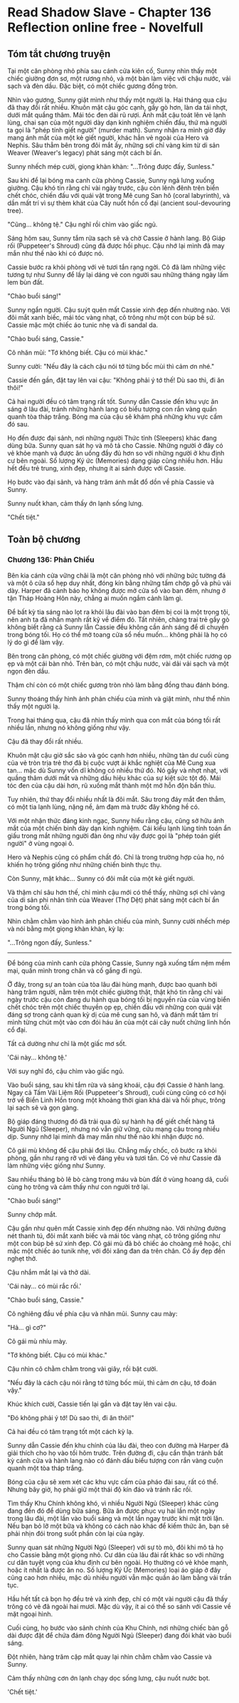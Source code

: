 # Read Shadow Slave - Chapter 136 Reflection online free - Novelfull

## Tóm tắt chương truyện

Tại một căn phòng nhỏ phía sau cánh cửa kiên cố, Sunny nhìn thấy một chiếc giường đơn sơ, một rương nhỏ, và một bàn làm việc với chậu nước, vải sạch và đèn dầu. Đặc biệt, có một chiếc gương đồng tròn.

Nhìn vào gương, Sunny giật mình như thấy một người lạ. Hai tháng qua cậu đã thay đổi rất nhiều. Khuôn mặt cậu góc cạnh, gầy gò hơn, làn da tái nhợt, dưới mắt quầng thâm. Mái tóc đen dài rũ rượi. Ánh mắt cậu toát lên vẻ lạnh lùng, chai sạn của một người dày dạn kinh nghiệm chiến đấu, thứ mà người ta gọi là "phép tính giết người" (murder math). Sunny nhận ra mình giờ đây mang ánh mắt của một kẻ giết người, khác hẳn vẻ ngoài của Hero và Nephis. Sâu thẳm bên trong đôi mắt ấy, những sợi chỉ vàng kim từ di sản Weaver (Weaver's legacy) phát sáng một cách bí ẩn.

Sunny nhếch mép cười, giọng khàn khàn: "...Trông được đấy, Sunless."

Sau khi để lại bóng ma canh cửa phòng Cassie, Sunny ngả lưng xuống giường. Cậu khó tin rằng chỉ vài ngày trước, cậu còn lênh đênh trên biển chết chóc, chiến đấu với quái vật trong Mê cung San hô (coral labyrinth), và dần mất trí vì sự thèm khát của Cây nuốt hồn cổ đại (ancient soul-devouring tree).

"Cũng... không tệ." Cậu nghĩ rồi chìm vào giấc ngủ.

Sáng hôm sau, Sunny tắm rửa sạch sẽ và chờ Cassie ở hành lang. Bộ Giáp rối (Puppeteer's Shroud) cũng đã được hồi phục. Cậu nhớ lại mình đã may mắn như thế nào khi có được nó.

Cassie bước ra khỏi phòng với vẻ tươi tắn rạng ngời. Cô đã làm những việc tương tự như Sunny để lấy lại dáng vẻ con người sau những tháng ngày lấm lem bùn đất.

"Chào buổi sáng!"

Sunny ngẩn người. Cậu suýt quên mất Cassie xinh đẹp đến nhường nào. Với đôi mắt xanh biếc, mái tóc vàng nhạt, cô trông như một con búp bê sứ. Cassie mặc một chiếc áo tunic nhẹ và đi sandal da.

"Chào buổi sáng, Cassie."

Cô nhăn mũi: "Tớ không biết. Cậu có mùi khác."

Sunny cười: "Nếu đây là cách cậu nói tớ từng bốc mùi thì cảm ơn nhé."

Cassie đến gần, đặt tay lên vai cậu: "Không phải ý tớ thế! Dù sao thì, đi ăn thôi!"

Cả hai người đều có tâm trạng rất tốt. Sunny dẫn Cassie đến khu vực ăn sáng ở lâu đài, tránh những hành lang có biểu tượng con rắn vàng quấn quanh tòa tháp trắng. Bóng ma của cậu sẽ khám phá những khu vực cấm đó sau.

Họ đến được đại sảnh, nơi những người Thức tỉnh (Sleepers) khác đang dùng bữa. Sunny quan sát họ và mô tả cho Cassie. Những người ở đây có vẻ khỏe mạnh và được ăn uống đầy đủ hơn so với những người ở khu định cư bên ngoài. Số lượng Ký ức (Memories) dạng giáp cũng nhiều hơn. Hầu hết đều trẻ trung, xinh đẹp, nhưng ít ai sánh được với Cassie.

Họ bước vào đại sảnh, và hàng trăm ánh mắt đổ dồn về phía Cassie và Sunny.

Sunny nuốt khan, cảm thấy ớn lạnh sống lưng.

"Chết tiệt."

## Toàn bộ chương

### Chương 136: Phản Chiếu

Bên kia cánh cửa vững chãi là một căn phòng nhỏ với những bức tường đá và một ô cửa sổ hẹp duy nhất, đóng kín bằng những tấm chớp gỗ và phủ vải dày. Harper đã cảnh báo họ không được mở cửa sổ vào ban đêm, nhưng ở tận Tháp Hoàng Hôn này, chẳng ai muốn ngắm cảnh làm gì.

Để bất kỳ tia sáng nào lọt ra khỏi lâu đài vào ban đêm bị coi là một trọng tội, nên anh ta đã nhấn mạnh rất kỹ về điểm đó. Tất nhiên, chàng trai trẻ gầy gò không biết rằng cả Sunny lẫn Cassie đều không cần ánh sáng để di chuyển trong bóng tối. Họ có thể mở toang cửa sổ nếu muốn... không phải là họ có lý do gì để làm vậy.

Bên trong căn phòng, có một chiếc giường với đệm rơm, một chiếc rương ọp ẹp và một cái bàn nhỏ. Trên bàn, có một chậu nước, vài dải vải sạch và một ngọn đèn dầu.

Thậm chí còn có một chiếc gương tròn nhỏ làm bằng đồng thau đánh bóng.

Sunny thoáng thấy hình ảnh phản chiếu của mình và giật mình, như thể nhìn thấy một người lạ.

Trong hai tháng qua, cậu đã nhìn thấy mình qua con mắt của bóng tối rất nhiều lần, nhưng nó không giống như vậy.

Cậu đã thay đổi rất nhiều.

Khuôn mặt cậu giờ sắc sảo và góc cạnh hơn nhiều, những tàn dư cuối cùng của vẻ tròn trịa trẻ thơ đã bị cuộc vượt ải khắc nghiệt của Mê Cung xua tan... mặc dù Sunny vốn dĩ không có nhiều thứ đó. Nó gầy và nhợt nhạt, với quầng thâm dưới mắt và những dấu hiệu khác của sự kiệt sức tột độ. Mái tóc đen của cậu dài hơn, rũ xuống mắt thành một mớ hỗn độn bẩn thỉu.

Tuy nhiên, thứ thay đổi nhiều nhất là đôi mắt. Sâu trong đáy mắt đen thẳm, có một tia lạnh lùng, nặng nề, ảm đạm mà trước đây không hề có.

Với một nhận thức đáng kinh ngạc, Sunny hiểu rằng cậu, cũng sở hữu ánh mắt của một chiến binh dày dạn kinh nghiệm. Cái kiểu lạnh lùng tính toán ẩn giấu trong mắt những người đàn ông như vậy được gọi là "phép toán giết người" ở vùng ngoại ô.

Hero và Nephis cũng có phẩm chất đó. Chỉ là trong trường hợp của họ, nó khiến họ trông giống như những chiến binh thực thụ.

Còn Sunny, mặt khác... Sunny có đôi mắt của một kẻ giết người.

Và thậm chí sâu hơn thế, chỉ mình cậu mới có thể thấy, những sợi chỉ vàng của di sản phi nhân tính của Weaver (Thợ Dệt) phát sáng một cách bí ẩn trong bóng tối.

Nhìn chằm chằm vào hình ảnh phản chiếu của mình, Sunny cười nhếch mép và nói bằng một giọng khàn khàn, kỳ lạ:

"...Trông ngon đấy, Sunless."

***

Để bóng của mình canh cửa phòng Cassie, Sunny ngã xuống tấm nệm mềm mại, quấn mình trong chăn và cố gắng đi ngủ.

Ở đây, trong sự an toàn của tòa lâu đài hùng mạnh, được bao quanh bởi hàng trăm người, nằm trên một chiếc giường thật, thật khó tin rằng chỉ vài ngày trước cậu còn đang du hành qua bóng tối bị nguyền rủa của vùng biển chết chóc trên một chiếc thuyền ọp ẹp, chiến đấu với những con quái vật đáng sợ trong cảnh quan kỳ dị của mê cung san hô, và đánh mất tâm trí mình từng chút một vào cơn đói háu ăn của một cái cây nuốt chửng linh hồn cổ đại.

Tất cả dường như chỉ là một giấc mơ sốt.

'Cái này... không tệ.'

Với suy nghĩ đó, cậu chìm vào giấc ngủ.

Vào buổi sáng, sau khi tắm rửa và sảng khoái, cậu đợi Cassie ở hành lang. Ngay cả Tấm Vải Liệm Rối (Puppeteer's Shroud), cuối cùng cũng có cơ hội trở về Biển Linh Hồn trong một khoảng thời gian khá dài và hồi phục, trông lại sạch sẽ và gọn gàng.

Bộ giáp đáng thương đó đã trải qua đủ sự hành hạ để giết chết hàng tá Người Ngủ (Sleeper), nhưng nó vẫn giữ vững, cứu mạng cậu trong nhiều dịp. Sunny nhớ lại mình đã may mắn như thế nào khi nhận được nó.

Cô gái mù không để cậu phải đợi lâu. Chẳng mấy chốc, cô bước ra khỏi phòng, gần như rạng rỡ với vẻ đáng yêu và tươi tắn. Có vẻ như Cassie đã làm những việc giống như Sunny.

Sau nhiều tháng bò lê bò càng trong máu và bùn đất ở vùng hoang dã, cuối cùng họ trông và cảm thấy như con người trở lại.

"Chào buổi sáng!"

Sunny chớp mắt.

Cậu gần như quên mất Cassie xinh đẹp đến nhường nào. Với những đường nét thanh tú, đôi mắt xanh biếc và mái tóc vàng nhạt, cô trông giống như một con búp bê sứ xinh đẹp. Cô gái mù đã bỏ chiếc áo choàng mê hoặc, chỉ mặc một chiếc áo tunik nhẹ, với đôi xăng đan da trên chân. Cô ấy đẹp đến nghẹt thở.

Cậu nhắm mắt lại và thở dài.

'Cái này... có mùi rắc rối.'

"Chào buổi sáng, Cassie."

Cô nghiêng đầu về phía cậu và nhăn mũi. Sunny cau mày:

"Hả... gì cơ?"

Cô gái mù nhíu mày.

"Tớ không biết. Cậu có mùi khác."

Cậu nhìn cô chằm chằm trong vài giây, rồi bật cười.

"Nếu đây là cách cậu nói rằng tớ từng bốc mùi, thì cảm ơn cậu, tớ đoán vậy."

Khúc khích cười, Cassie tiến lại gần và đặt tay lên vai cậu.

"Đó không phải ý tớ! Dù sao thì, đi ăn thôi!"

Cả hai đều có tâm trạng tốt một cách kỳ lạ.

Sunny dẫn Cassie đến khu chính của lâu đài, theo con đường mà Harper đã giải thích cho họ vào tối hôm trước. Trên đường đi, cậu cẩn thận tránh bất kỳ cánh cửa và hành lang nào có đánh dấu biểu tượng con rắn vàng cuộn quanh một tòa tháp trắng.

Bóng của cậu sẽ xem xét các khu vực cấm của pháo đài sau, rất có thể. Nhưng bây giờ, họ phải giữ một thái độ kín đáo và tránh rắc rối.

Tìm thấy Khu Chính không khó, vì nhiều Người Ngủ (Sleeper) khác cũng đang đến đó để dùng bữa sáng. Bữa ăn được phục vụ hai lần một ngày trong lâu đài, một lần vào buổi sáng và một lần ngay trước khi mặt trời lặn. Nếu bạn bỏ lỡ một bữa và không có cách nào khác để kiếm thức ăn, bạn sẽ phải nhịn đói trong suốt phần còn lại của ngày.

Sunny quan sát những Người Ngủ (Sleeper) với sự tò mò, đôi khi mô tả họ cho Cassie bằng một giọng nhỏ. Cư dân của lâu đài rất khác so với những cư dân tuyệt vọng của khu định cư bên ngoài. Họ thường có vẻ khỏe mạnh, hoặc ít nhất là được ăn no. Số lượng Ký Ức (Memories) loại áo giáp ở đây cũng cao hơn nhiều, mặc dù nhiều người vẫn mặc quần áo làm bằng vải trần tục.

Hầu hết tất cả bọn họ đều trẻ và xinh đẹp, chỉ có một vài người cậu đã thấy trông có vẻ đã ngoài hai mươi. Mặc dù vậy, ít ai có thể so sánh với Cassie về mặt ngoại hình.

Cuối cùng, họ bước vào sảnh chính của Khu Chính, nơi những chiếc bàn gỗ dài được đặt để chứa đám đông Người Ngủ (Sleeper) đang đói khát vào buổi sáng.

Đột nhiên, hàng trăm cặp mắt quay lại nhìn chằm chằm vào Cassie và Sunny.

Cảm thấy những cơn ớn lạnh chạy dọc sống lưng, cậu nuốt nước bọt.

'Chết tiệt.'